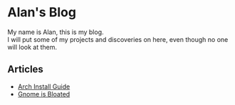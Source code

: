 # Alan's Blog  
My name is Alan, this is my blog.  
I will put some of my projects and discoveries on here, even though no one will look at them. 

## Articles
- [Arch Install Guide](install)
- [Gnome is Bloated](gnome)